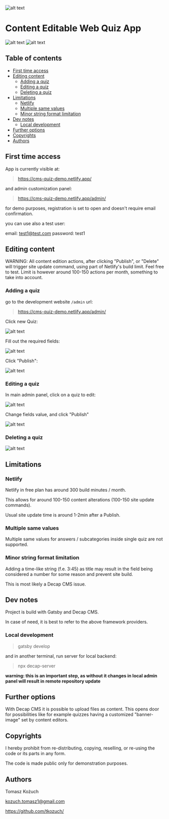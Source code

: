 ![alt text](src/images/logo-quizzes-font-honk--smaller.png)

# <div id='s1' />Content Editable Web Quiz App

![alt text](docs/preview.png)
![alt text](docs/preview-admin.png)

## Table of contents

- [First time access](#s1-1)
- [Editing content](#s1-2)
  - [Adding a quiz](#s1-2-1)
  - [Editing a quiz](#s1-2-2)
  - [Deleting a quiz](#s1-2-3)
- [Limitations](#s1-3)
  - [Netlify](#s1-3-1)
  - [Multiple same values](#s1-3-2)
  - [Minor string format limitation](#s1-3-3)
- [Dev notes](#s1-5)
  - [Local development](#s1-5-1)
- [ Further options](#s1-6)
- [ Copyrights](#s1-7)
- [ Authors](#s1-8)

## <div id='s1-1' />First time access

App is currently visible at:

> https://cms-quiz-demo.netlify.app/

and admin customization panel:

> https://cms-quiz-demo.netlify.app/admin/

for demo purposes, registration is set to open and doesn't require email confirmation.

you can use also a test user:

email: test1@test.com
password: test1

## <div id='s1-2' />Editing content

WARNING: All content edition actions, after clicking "Publish", or "Delete" will trigger site update command, using part of Netlify's build limit. Feel free to test. Limit is however around 100-150 actions per month, something to take into account.

### <div id='s1-2-1' />Adding a quiz

go to the development website `/admin` url:

> https://cms-quiz-demo.netlify.app/admin/

Click new Quiz:

![alt text](docs/image.png)

Fill out the required fields:

![alt text](docs/image-1.png)

Click "Publish":

![alt text](docs/image-2.png)

### <div id='s1-2-2' />Editing a quiz

In main admin panel, click on a quiz to edit:

![alt text](docs/image-3.png)

Change fields value, and click "Publish"

![alt text](docs/image-2.png)

### <div id='s1-2-3' />Deleting a quiz

![alt text](docs/image-6.png)

## <div id='s1-3' />Limitations

### <div id='s1-3-1' />Netlify

Netlify in free plan has around 300 build minutes / month.

This allows for around 100-150 content alterations (100-150 site update commands).

Usual site update time is around 1-2min after a Publish.

### <div id='s1-3-2' />Multiple same values

Multiple same values for answers / subcategories inside single quiz are not supported.

### <div id='s1-3-3' />Minor string format limitation

Adding a time-like string (f.e. 3:45) as title may result in the field being considered a number for some reason and prevent site build.

This is most likely a Decap CMS issue.

## <div id='s1-5' />Dev notes

Project is build with Gatsby and Decap CMS.

In case of need, it is best to refer to the above framework providers.

### <div id='s1-5-1' />Local development

> gatsby develop

and in another terminal, run server for local backend:

> npx decap-server

**warning: this is an important step, as without it changes in local admin panel will result in remote repository update**

## <div id='s1-6' /> Further options

With Decap CMS it is possible to upload files as content. This opens door for possibilities like for example quizzes having a customized "banner-image" set by content editors. 

## <div id='s1-7' /> Copyrights

I hereby prohibit from re-distributing, copying, reselling, or re-using the code or its parts in any form.

The code is made public only for demonstration purposes.

## <div id='s1-8' /> Authors

Tomasz Kożuch

kozuch.tomasz1@gmail.com

https://github.com/tkozuch/
